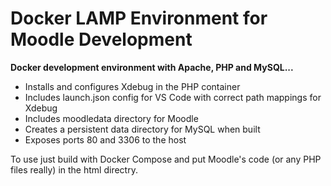 # Docker LAMP Environment for Moodle Development

**Docker development environment with Apache, PHP and MySQL...**

* Installs and configures Xdebug in the PHP container
* Includes launch.json config for VS Code with correct path mappings for Xdebug
* Includes moodledata directory for Moodle
* Creates a persistent data directory for MySQL when built
* Exposes ports 80 and 3306 to the host

To use just build with Docker Compose and put Moodle's code (or any PHP files really) in the html directry.
